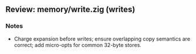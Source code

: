 ## Review: memory/write.zig (writes)

### Notes

- Charge expansion before writes; ensure overlapping copy semantics are correct; add micro-opts for common 32-byte stores.


